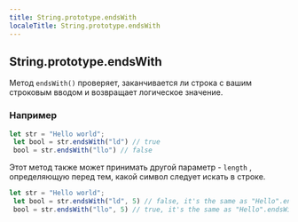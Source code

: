 ```yaml
---
title: String.prototype.endsWith
localeTitle: String.prototype.endsWith
---
```

## String.prototype.endsWith

Метод `endsWith()` проверяет, заканчивается ли строка с вашим строковым вводом и возвращает логическое значение.

### Например

```js
let str = "Hello world"; 
 let bool = str.endsWith("ld") // true 
 bool = str.endsWith("llo") // false 
```

Этот метод также может принимать другой параметр - `length` , определяющую перед тем, какой символ следует искать в строке.

```js
let str = "Hello world"; 
 let bool = str.endsWith("ld", 5) // false, it's the same as "Hello".endsWith("ld") 
 bool = str.endsWith("llo", 5) // true, it's the same as "Hello".endsWith("llo") 

```